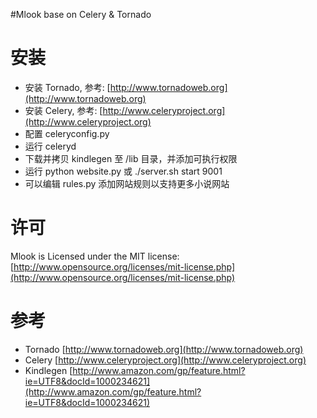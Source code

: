 #Mlook 
base on Celery & Tornado

# 安装

* 安装 Tornado, 参考: [http://www.tornadoweb.org](http://www.tornadoweb.org)
* 安装 Celery, 参考: [http://www.celeryproject.org](http://www.celeryproject.org)
* 配置 celeryconfig.py
* 运行 celeryd
* 下载并拷贝 kindlegen 至 /lib 目录，并添加可执行权限
* 运行 python website.py 或 ./server.sh start 9001
* 可以编辑 rules.py 添加网站规则以支持更多小说网站

# 许可

Mlook is Licensed under the MIT license: [http://www.opensource.org/licenses/mit-license.php](http://www.opensource.org/licenses/mit-license.php)

# 参考
* Tornado [http://www.tornadoweb.org](http://www.tornadoweb.org)
* Celery [http://www.celeryproject.org](http://www.celeryproject.org)
* Kindlegen [http://www.amazon.com/gp/feature.html?ie=UTF8&docId=1000234621](http://www.amazon.com/gp/feature.html?ie=UTF8&docId=1000234621)